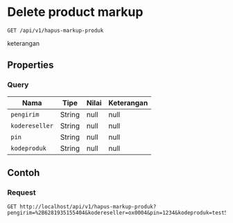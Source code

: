 # Delete product markup
```http
GET /api/v1/hapus-markup-produk
```
keterangan
## Properties
### Query
Nama | Tipe | Nilai | Keterangan
--- | --- | --- | ---
<code>pengirim</code> | String | null | null
<code>kodereseller</code> | String | null | null
<code>pin</code> | String | null | null
<code>kodeproduk</code> | String | null | null
## Contoh
### Request
```http
GET http://localhost/api/v1/hapus-markup-produk?pengirim=%2B6281935155404&kodereseller=ox0004&pin=1234&kodeproduk=test5


```
